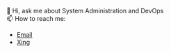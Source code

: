 👋 Hi, ask me about System Administration and DevOps </br>
📫 How to reach me:
- [Email](mailto:moritz@ildefons.de)
- [Xing](https://www.xing.com/profile/Moritz_Roehrich)


<!---
m-ildefons/m-ildefons is a ✨ special ✨ repository because its `README.md` (this file) appears on your GitHub profile.
You can click the Preview link to take a look at your changes.
--->
